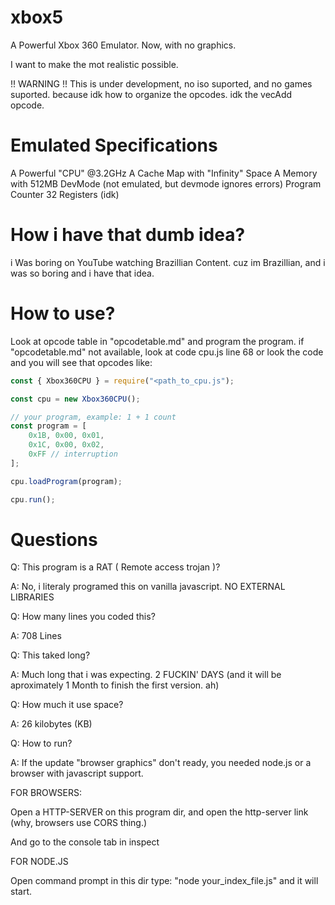 # xbox5
A Powerful Xbox 360 Emulator. Now, with no graphics.

I want to make the mot realistic possible.

!! WARNING !! This is under development, no iso suported, and no games suported. because idk how to organize the opcodes. idk the vecAdd opcode.

# Emulated Specifications
A Powerful "CPU" @3.2GHz
A Cache Map with "Infinity" Space
A Memory with 512MB
DevMode (not emulated, but devmode ignores errors)
Program Counter
32 Registers (idk)

# How i have that dumb idea?
i Was boring on YouTube watching Brazillian Content. cuz im Brazillian,
and i was so boring and i have that idea.

# How to use?
Look at opcode table in "opcodetable.md" and program the program.
if "opcodetable.md" not available, look at code cpu.js line 68 or look the code and you will see that opcodes
like:

```javascript
const { Xbox360CPU } = require("<path_to_cpu.js");

const cpu = new Xbox360CPU();

// your program, example: 1 + 1 count
const program = [
    0x1B, 0x00, 0x01, 
    0x1C, 0x00, 0x02,
    0xFF // interruption
];

cpu.loadProgram(program);

cpu.run();
```

# Questions
Q: This program is a RAT ( Remote access trojan )?

A: No, i literaly programed this on vanilla javascript. NO EXTERNAL LIBRARIES

Q: How many lines you coded this?

A: 708 Lines

Q: This taked long?

A: Much long that i was expecting. 2 FUCKIN' DAYS (and it will be aproximately 1 Month to finish the first version. ah)

Q: How much it use space?

A: 26 kilobytes (KB)

Q: How to run?

A: If the update "browser graphics" don't ready, you needed node.js or a browser with javascript support.

FOR BROWSERS:

Open a HTTP-SERVER on this program dir, and open the http-server link (why, browsers use CORS thing.)

And go to the console tab in inspect

FOR NODE.JS

Open command prompt in this dir
type: "node your_index_file.js"
and it will start.
